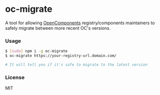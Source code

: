 oc-migrate
==========

A tool for allowing [OpenComponents](https://github.com/opentable/oc) registry/components maintainers to safely migrate between more recent OC's versions.

### Usage

```sh
$ [sudo] npm i -g oc-migrate
$ oc-migrate https://your-registry-url.domain.com/

# It will tell you if it's safe to migrate to the latest version
```

### License
MIT